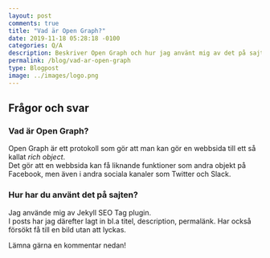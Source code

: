 ```yaml
---
layout: post
comments: true
title: "Vad är Open Graph?"
date: 2019-11-18 05:28:18 -0100
categories: Q/A
description: Beskriver Open Graph och hur jag använt mig av det på sajten.
permalink: /blog/vad-ar-open-graph
type: Blogpost
image: ../images/logo.png
---
```

<div class="post-style">
    <h2><strong>Frågor och svar</strong></h2>
    <h3>Vad är Open Graph?</h3>
    <p>Open Graph är ett protokoll som gör att man kan gör en webbsida till ett så kallat <i>rich object</i>.<br>
    Det gör att en webbsida kan få liknande funktioner som andra objekt på Facebook, men även i andra sociala kanaler som Twitter och Slack.</p>
    <h3>Hur har du använt det på sajten?</h3>
    <p>Jag använde mig av Jekyll SEO Tag plugin.<br>
    I posts har jag därefter lagt in bl.a titel, description, permalänk. Har också försökt få till en bild utan att lyckas.</p>
</div>
<p>Lämna gärna en kommentar nedan!</p>